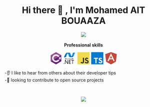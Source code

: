<h1 align="center">Hi there 👋 , I'm Mohamed AIT BOUAAZA </h1>

<p align="center">
 <a href="https://www.linkedin.com/in/mohamedaitbouaaza/" target="_blank">
  <img src="https://img.icons8.com/fluent/48/000000/linkedin.png" />
 </a>
</p>

<p align="center"> 
 <strong>
  Professional skills
  </strong>
</p>

<p align="center"> 
  <img src="https://raw.githubusercontent.com/devicons/devicon/master/icons/csharp/csharp-original.svg" alt="csharp" width="40" height="40" />
  <img src="https://raw.githubusercontent.com/devicons/devicon/master/icons/dot-net/dot-net-original-wordmark.svg" alt="dotnet" width="40" height="40" />
  <img src="https://raw.githubusercontent.com/devicons/devicon/master/icons/javascript/javascript-original.svg" alt="javascript" width="40" height="40" />
  <img src="https://raw.githubusercontent.com/devicons/devicon/master/icons/typescript/typescript-original.svg" alt="typescript" width="40" height="40" />
  <img src="https://raw.githubusercontent.com/devicons/devicon/master/icons/angularjs/angularjs-plain.svg" alt="angular" width="40" height="40" />
</p>

-👂 I like to hear from others about their developer tips </br>
-🔎 looking to contribute to open source projects

</br>

<p align="center">
 <a href="#" alt="My github stats">
  <img src="https://github-readme-stats.vercel.app/api?username=mohamedaitbouaaza&theme=tokyonight&show_icons=true" />
 </a>
</p>
